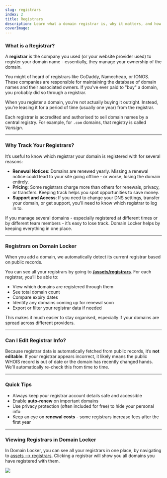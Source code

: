 ```yaml
---
slug: registrars  
index: 2  
title: Registrars  
description: Learn what a domain registrar is, why it matters, and how Domain Locker helps you keep track  
coverImage:  
---
```


### What is a Registrar?

A **registrar** is the company you used (or your website provider used) to register your domain name - essentially, they manage your ownership of the domain.

You might of heard of registrars like GoDaddy, Namecheap, or IONOS. These companies are responsible for maintaining the database of domain names and their associated owners. If you've ever paid to "buy" a domain, you probably did so through a registrar.

When you register a domain, you’re not actually buying it outright. Instead, you’re leasing it for a period of time (usually one year) from the registrar.

Each registrar is accredited and authorised to sell domain names by a central registry. For example, for `.com` domains, that registry is called *Verisign*.

---

### Why Track Your Registrars?

It’s useful to know which registrar your domain is registered with for several reasons:

- **Renewal Notices**: Domains are renewed yearly. Missing a renewal notice could lead to your site going offline - or worse, losing the domain entirely.
- **Pricing**: Some registrars charge more than others for renewals, privacy, or transfers. Keeping track helps you spot opportunities to save money.
- **Support and Access**: If you need to change your DNS settings, transfer your domain, or get support, you'll need to know which registrar to log in to.

If you manage several domains - especially registered at different times or by different team members - it’s easy to lose track. Domain Locker helps by keeping everything in one place.

---

### Registrars on Domain Locker

When you add a domain, we automatically detect its current registrar based on public records.

You can see all your registrars by going to [**/assets/registrars**](/assets/registrars). For each registrar, you’ll be able to:

- View which domains are registered through them
- See total domain count
- Compare expiry dates
- Identify any domains coming up for renewal soon
- Export or filter your registrar data if needed

This makes it much easier to stay organised, especially if your domains are spread across different providers.

---

### Can I Edit Registrar Info?

Because registrar data is automatically fetched from public records, it’s **not editable**. If your registrar appears incorrect, it likely means the public WHOIS record is out of date or the domain has recently changed hands. We’ll automatically re-check this from time to time.

---

### Quick Tips

- Always keep your registrar account details safe and accessible  
- Enable **auto-renew** on important domains  
- Use privacy protection (often included for free) to hide your personal info  
- Keep an eye on **renewal costs** - some registrars increase fees after the first year  

---

### Viewing Registrars in Domain Locker

In Domain Locker, you can see all your registrars in one place, by navigating to [assets --> registrars](/assets/registrars). Clicking a registrar will show you all domains you have registered with them.

<img src="https://storage.googleapis.com/as93-screenshots/domain-locker/registrars.png" />

